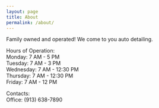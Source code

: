 ```yaml
---
layout: page
title: About
permalink: /about/
---
```


Family owned and operated!  We come to you auto detailing.

Hours of Operation:  
Monday: 7 AM - 5 PM  
Tuesday: 7 AM - 3 PM  
Wednesday: 7 AM - 12:30 PM  
Thursday: 7 AM - 12:30 PM  
Friday: 7 AM - 12 PM  

Contacts:  
Office: (913) 638-7890  
